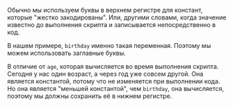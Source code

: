Обычно мы используем буквы в верхнем регистре для констант, которые "жестко закодированы". Или, другими словами, когда значение известно до выполнения скрипта и записывается непосредственно в код.

В нашем примере, `birthday` именно такая переменная. Поэтому мы можем использовать заглавные буквы.

В отличие от `age`, которая вычисляется во время выполнения скрипта. Сегодня у нас один возраст, а через год уже совсем другой. Она является константой, потому что не изменяется при выполнении кода. Но она является "меньшей константой", чем `birthday`, она вычисляется, поэтому мы должны сохранить её в нижнем регистре.

